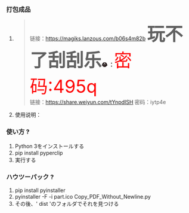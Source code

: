 ### 打包成品
1. > 链接：https://magiks.lanzous.com/b06s4m82b
<font size =  '8' face ="楷体"><b>玩不了刮刮乐</b></font><font color = 'yello'><b>:joy: ：</b></font><font color = 'red' size = '10'>密码:495q</font><br> 链接：https://share.weiyun.com/tYnpdISH 密码：iytp4e

2. 使用说明：
### 使い方 ?
1. Python 3をインストールする
2. pip install pyperclip
3. 実行する

### ハウツーパック ?
1. pip install pyinstaller
2. pyinstaller -F -i part.ico Copy_PDF_Without_Newline.py
3. その後、' dist 'のフォルダでそれを見つける
